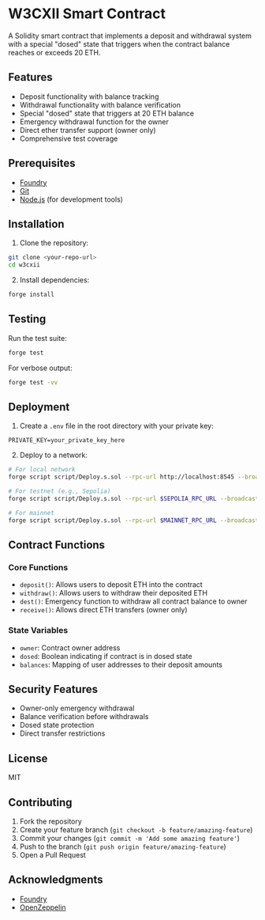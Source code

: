 # W3CXII Smart Contract

A Solidity smart contract that implements a deposit and withdrawal system with a special "dosed" state that triggers when the contract balance reaches or exceeds 20 ETH.

## Features

- Deposit functionality with balance tracking
- Withdrawal functionality with balance verification
- Special "dosed" state that triggers at 20 ETH balance
- Emergency withdrawal function for the owner
- Direct ether transfer support (owner only)
- Comprehensive test coverage

## Prerequisites

- [Foundry](https://book.getfoundry.sh/getting-started/installation)
- [Git](https://git-scm.com/book/en/v2/Getting-Started-Installing-Git)
- [Node.js](https://nodejs.org/) (for development tools)

## Installation

1. Clone the repository:
```bash
git clone <your-repo-url>
cd w3cxii
```

2. Install dependencies:
```bash
forge install
```

## Testing

Run the test suite:
```bash
forge test
```

For verbose output:
```bash
forge test -vv
```

## Deployment

1. Create a `.env` file in the root directory with your private key:
```
PRIVATE_KEY=your_private_key_here
```

2. Deploy to a network:
```bash
# For local network
forge script script/Deploy.s.sol --rpc-url http://localhost:8545 --broadcast

# For testnet (e.g., Sepolia)
forge script script/Deploy.s.sol --rpc-url $SEPOLIA_RPC_URL --broadcast --verify

# For mainnet
forge script script/Deploy.s.sol --rpc-url $MAINNET_RPC_URL --broadcast --verify
```

## Contract Functions

### Core Functions

- `deposit()`: Allows users to deposit ETH into the contract
- `withdraw()`: Allows users to withdraw their deposited ETH
- `dest()`: Emergency function to withdraw all contract balance to owner
- `receive()`: Allows direct ETH transfers (owner only)

### State Variables

- `owner`: Contract owner address
- `dosed`: Boolean indicating if contract is in dosed state
- `balances`: Mapping of user addresses to their deposit amounts

## Security Features

- Owner-only emergency withdrawal
- Balance verification before withdrawals
- Dosed state protection
- Direct transfer restrictions

## License

MIT

## Contributing

1. Fork the repository
2. Create your feature branch (`git checkout -b feature/amazing-feature`)
3. Commit your changes (`git commit -m 'Add some amazing feature'`)
4. Push to the branch (`git push origin feature/amazing-feature`)
5. Open a Pull Request

## Acknowledgments

- [Foundry](https://book.getfoundry.sh/)
- [OpenZeppelin](https://openzeppelin.com/)
